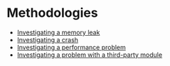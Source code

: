 # Methodologies

* [Investigating a memory leak](./investigating-memory-leak.md)
* [Investigating a crash](./investigating-crash.md)
* [Investigating a performance problem](./investigating-performance.md)
* [Investigating a problem with a third-party module](./investigating-third-party-module.md)
